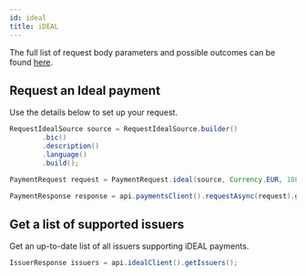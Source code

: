 ```yaml
---
id: ideal
title: iDEAL
---
```


The full list of request body parameters and possible outcomes can be found [here](https://docs.checkout.com/payments/payment-methods/bank-transfers/ideal).

## Request an Ideal payment

Use the details below to set up your request.
```java
RequestIdealSource source = RequestIdealSource.builder()
        .bic()
        .description()
        .language()
        .build();

PaymentRequest request = PaymentRequest.ideal(source, Currency.EUR, 10L);

PaymentResponse response = api.paymentsClient().requestAsync(request).get();
```
## Get a list of supported issuers

Get an up-to-date list of all issuers supporting iDEAL payments.

```java
IssuerResponse issuers = api.idealClient().getIssuers();
```

